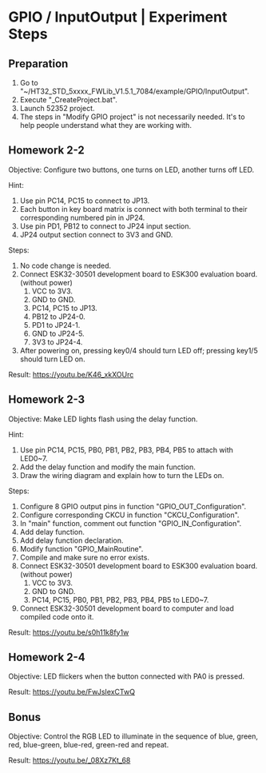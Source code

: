 # GPIO / InputOutput | Experiment Steps

## Preparation

1. Go to "~/HT32_STD_5xxxx_FWLib_V1.5.1_7084/example/GPIO/InputOutput".
2. Execute "_CreateProject.bat".
3. Launch 52352 project.
4. The steps in "Modify GPIO project" is not necessarily needed. It's to help people understand what they are working with.

## Homework 2-2

Objective: Configure two buttons, one turns on LED, another turns off LED.

Hint:

1. Use pin PC14, PC15 to connect to JP13.
2. Each button in key board matrix is connect with both terminal to their corresponding numbered pin in JP24.
3. Use pin PD1, PB12 to connect to JP24 input section.
4. JP24 output section connect to 3V3 and GND.

Steps:

1. No code change is needed.
2. Connect ESK32-30501 development board to ESK300 evaluation board. (without power)
   1. VCC to 3V3.
   2. GND to GND.
   3. PC14, PC15 to JP13.
   4. PB12 to JP24-0.
   5. PD1 to JP24-1.
   6. GND to JP24-5.
   7. 3V3 to JP24-4.
3. After powering on, pressing key0/4 should turn LED off; pressing key1/5 should turn LED on.

Result: <https://youtu.be/K46_xkXOUrc>

## Homework 2-3

Objective: Make LED lights flash using the delay function.

Hint:

1. Use pin PC14, PC15, PB0, PB1, PB2, PB3, PB4, PB5 to attach with LED0~7.
2. Add the delay function and modify the main function.
3. Draw the wiring diagram and explain how to turn the LEDs on.

Steps:

1. Configure 8 GPIO output pins in function "GPIO_OUT_Configuration".
2. Configure corresponding CKCU in function "CKCU_Configuration".
3. In "main" function, comment out function "GPIO_IN_Configuration".
4. Add delay function.
5. Add delay function declaration.
6. Modify function "GPIO_MainRoutine".
7. Compile and make sure no error exists.
8. Connect ESK32-30501 development board to ESK300 evaluation board. (without power)
   1. VCC to 3V3.
   2. GND to GND.
   3. PC14, PC15, PB0, PB1, PB2, PB3, PB4, PB5 to LED0~7.
9. Connect ESK32-30501 development board to computer and load compiled code onto it.

Result: <https://youtu.be/s0h11k8fy1w>

## Homework 2-4

Objective: LED flickers when the button connected with PA0 is pressed.

Result: <https://youtu.be/FwJsIexCTwQ>

## Bonus

Objective: Control the RGB LED to illuminate in the sequence of blue, green, red, blue-green, blue-red, green-red and repeat.

Result: <https://youtu.be/_08Xz7Kt_68>
